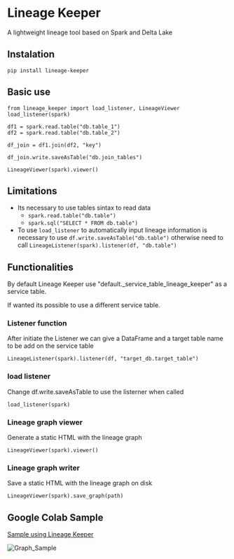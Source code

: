 # Lineage Keeper

A lightweight lineage tool based on Spark and Delta Lake

## Instalation

```
pip install lineage-keeper
```

## Basic use

```
from lineage_keeper import load_listener, LineageViewer
load_listener(spark)

df1 = spark.read.table("db.table_1")
df2 = spark.read.table("db.table_2")

df_join = df1.join(df2, "key")

df_join.write.saveAsTable("db.join_tables")

LineageViewer(spark).viewer()
```

## Limitations

- Its necessary to use tables sintax to read data
    - `spark.read.table("db.table")`
    - `spark.sql("SELECT * FROM db.table")`
- To use `load_listener` to automatically input lineage information is necessary to use `df.write.saveAsTable("db.table")` otherwise need to call `LineageListener(spark).listener(df, "db.table")`

## Functionalities

By default Lineage Keeper use "default._service_table_lineage_keeper" as a service table.

If wanted its possible to use a different service table.

### Listener function

After initiate the Listener we can give a DataFrame and a target table name to be add on the service table

```
LineageListener(spark).listener(df, "target_db.target_table")
```

### load listener 

Change df.write.saveAsTable to use the listerner when called

```
load_listener(spark)
```

### Lineage graph viewer

Generate a static HTML with the lineage graph

```
LineageViewer(spark).viewer()
```

### Lineage graph writer

Save a static HTML with the lineage graph on disk

```
LineageViewer(spark).save_graph(path)
```


## Google Colab Sample

[Sample using Lineage Keeper](https://colab.research.google.com/drive/19ZnFMPIxxwGWpQbj9x92CRnzUfzaTyaR?usp=sharing)

![Graph_Sample](.attachment/graph_sample.png)